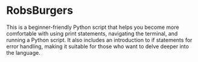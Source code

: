# RobsBurgers
This is a beginner-friendly Python script that helps you become more comfortable with using print statements, navigating the terminal, and running a Python script. It also includes an introduction to if statements for error handling, making it suitable for those who want to delve deeper into the language.
